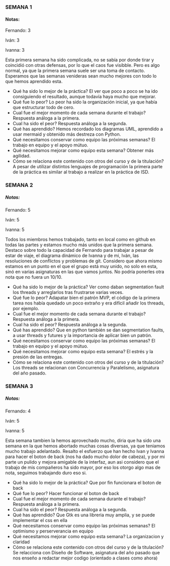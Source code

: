 ### SEMANA 1
#### Notas:
Fernando: 3

Iván: 3

Ivanna: 3

Esta primera semana ha sido complicada, no se sabía por donde tirar y coincidió con otras defensas, por lo que el caos fue visibble. Pero es algo normal, ya que la primera semana suele ser una toma de contacto. Esperamos que las semanas venideras sean mucho mejores con todo lo que hemos aprendido esta.

- Qué ha sido lo mejor de la práctica?
    El ver que poco a poco se ha ido consiguiendo el resultado, aunque todavía haya mucho que mejorar.
- Qué fue lo peor?
    Lo peor ha sido la organización inicial, ya que había que estructurar todo de cero.
- Cual fue el mejor momento de cada semana durante el trabajo?
   Respuesta análoga a la primera.
- Cual ha sido el peor?
    Respuesta análoga a la segunda.
- Qué has aprendido?
     Hemos recordado los diagramas UML, aprendido a usar mermaid y obtenido más destreza con Python.
- Qué necesitamos conservar como equipo las próximas semanas?
      El trabajo en equipo y el apoyo mútuo.
- Qué necesitamos mejorar como equipo esta semana?
      Obtener más agilidad.
- Cómo se relaciona este contenido con otros del curso y de la titulación?
      A pesar de utilizar distintos lenguajes de programación la primera parte de la práctica es similar al trabajo a realizar en la práctica de ISD.

### SEMANA 2
##### Notas:
Fernando: 5

Iván: 5

Ivanna: 5

Todos los miembros hemos trabajado, tanto en local como en github en todas las partes y estamos mucho más unidos que la primera semana. Destaco sobre todo
la capacidad de Fernando para trabajar a pesar de estar de viaje, el diagrama dinámico de Ivanna y de mi, Iván, las resoluciones de conflictos y problemas de git.
Considero que ahora mismo estamos en un punto en el que el grupo está muy unido, no solo en esta, sinó en varias asignaturas en las que vamos juntos. No podría ponerles
otra nota que no fuera un 10/10.

- Qué ha sido lo mejor de la práctica?
    Ver como daban segmentation fault los threads y arreglarlos tras frustrarse varias veces.
- Qué fue lo peor?
    Adapatar bien el patrón MVP, el código de la primera tarea nos había quedado un poco extraño y era difícil añadir los threads, por ejemplo.
- Cual fue el mejor momento de cada semana durante el trabajo?
   Respuesta análoga a la primera.
- Cual ha sido el peor?
    Respuesta análoga a la segunda.
- Qué has aprendido?
    Que en python también se dan segmentation faults, a usar threads y futures y la importancia de aplicar bien un patrón.
- Qué necesitamos conservar como equipo las próximas semanas?
      El trabajo en equipo y el apoyo mútuo.
- Qué necesitamos mejorar como equipo esta semana?
      El estrés y la presión de las entregas.
- Cómo se relaciona este contenido con otros del curso y de la titulación?
       Los threads se relacionan con Concurrencia y Paralelismo, asignatura del año pasado.

### SEMANA 3
##### Notas:
Fernando: 4

Iván: 5

Ivanna: 5

Esta semana tambien la hemos aprovechado mucho, diria que ha sido una semana en la que hemos abortado muchas cosas diversas, ya que teniamos mucho trabajo adelantado. Resalto el esfuerzo que han hecho Ivan y Ivanna para hacer el boton de back (nos ha dado mucho dolor de cabeza), y por mi parte un pulido y mejora amigable de la interfaz, aun asi considero que el trabajo de mis compañeros ha sido mayor, por eso los otorgo algo mas de nota, seguimos trabajando duro eso si.


- Qué ha sido lo mejor de la práctica?
   Que por fin funcionara el boton de back
- Qué fue lo peor?
   Hacer funcionar el boton de back
- Cual fue el mejor momento de cada semana durante el trabajo?
   Respuesta análoga a la primera.
- Cual ha sido el peor?
    Respuesta análoga a la segunda.
- Qué has aprendido?
    Que Gtk es una libreria muy amplia, y se puede implementar el css en ella
- Qué necesitamos conservar como equipo las próximas semanas?
      El optimismo y perserverancia en equipo
- Qué necesitamos mejorar como equipo esta semana?
      La organizacion y claridad
- Cómo se relaciona este contenido con otros del curso y de la titulación?
      Se relacciona con Diseño de Software, asignatura del año pasado que nos enseño a redactar mejor codigo (orientado a clases como ahora)
